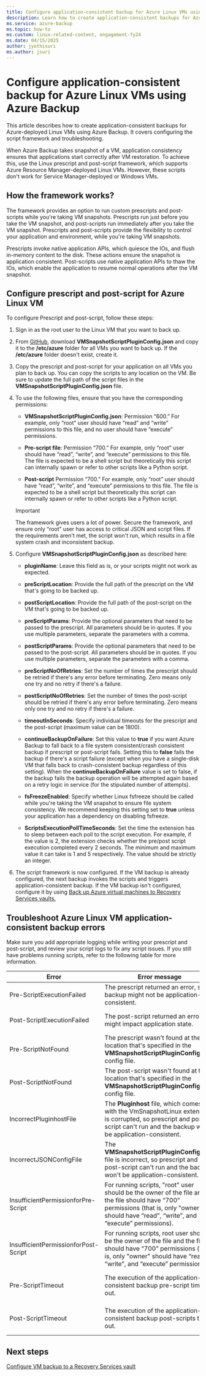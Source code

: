 ```yaml
---
title: Configure application-consistent backup for Azure Linux VMs using Azure Backup
description: Learn how to create application-consistent backups for Azure-deployed Linux VMs using Azure Backup.
ms.service: azure-backup
ms.topic: how-to
ms.custom: linux-related-content, engagement-fy24
ms.date: 04/15/2025
author: jyothisuri
ms.author: jsuri
---
```


# Configure application-consistent backup for Azure Linux VMs using Azure Backup

This article describes how to create application-consistent backups for Azure-deployed Linux VMs using Azure Backup. It covers configuring the script framework and troubleshooting.

When Azure Backup takes snapshot of a VM, application consistency ensures that applications start correctly after VM restoration. To achieve this, use the Linux prescript and post-script framework, which supports Azure Resource Manager-deployed Linux VMs. However, these scripts don't work for Service Manager-deployed or Windows VMs.

## How the framework works?

The framework provides an option to run custom prescripts and post-scripts while you're taking VM snapshots. Prescripts run just before you take the VM snapshot, and post-scripts run immediately after you take the VM snapshot. Prescripts and post-scripts provide the flexibility to control your application and environment, while you're taking VM snapshots.

Prescripts invoke native application APIs, which quiesce the IOs, and flush in-memory content to the disk. These actions ensure the snapshot is application consistent. Post-scripts use native application APIs to thaw the IOs, which enable the application to resume normal operations after the VM snapshot.

## Configure prescript and post-script for Azure Linux VM

To configure Prescript and post-script, follow these steps:

1. Sign in as the root user to the Linux VM that you want to back up.

2. From [GitHub](https://github.com/MicrosoftAzureBackup/VMSnapshotPluginConfig), download **VMSnapshotScriptPluginConfig.json** and copy it to the **/etc/azure** folder for all VMs you want to back up. If the **/etc/azure** folder doesn't exist, create it.

3. Copy the prescript and post-script for your application on all VMs you plan to back up. You can copy the scripts to any location on the VM. Be sure to update the full path of the script files in the **VMSnapshotScriptPluginConfig.json** file.

4. To use the following files, ensure that you have the corresponding permissions:

   - **VMSnapshotScriptPluginConfig.json**: Permission “600.” For example, only “root” user should have “read” and “write” permissions to this file, and no user should have “execute” permissions.

   - **Pre-script file**: Permission “700.”  For example, only “root” user should have “read”, “write”, and “execute” permissions to this file. The file is expected to be a shell script but theoretically this script can internally spawn or refer to other scripts like a Python script.

   - **Post-script** Permission “700.” For example, only “root” user should have “read”, “write”, and “execute” permissions to this file. The file is expected to be a shell script but theoretically this script can internally spawn or refer to other scripts like a Python script.

   > [!IMPORTANT]
   > The framework gives users a lot of power. Secure the framework, and ensure only “root” user has access to critical JSON and script files.
   > If the requirements aren't met, the script won't run, which results in a file system crash and inconsistent backup.
   >

5. Configure **VMSnapshotScriptPluginConfig.json** as described here:
    - **pluginName**: Leave this field as is, or your scripts might not work as expected.

    - **preScriptLocation**: Provide the full path of the prescript on the VM that's going to be backed up.

    - **postScriptLocation**: Provide the full path of the post-script on the VM that's going to be backed up.

    - **preScriptParams**: Provide the optional parameters that need to be passed to the prescript. All parameters should be in quotes. If you use multiple parameters, separate the parameters with a comma.

    - **postScriptParams**: Provide the optional parameters that need to be passed to the post-script. All parameters should be in quotes. If you use multiple parameters, separate the parameters with a comma.

    - **preScriptNoOfRetries**: Set the number of times the prescript should be retried if there's any error before terminating. Zero means only one try and no retry if there's a failure.

    - **postScriptNoOfRetries**:  Set the number of times the post-script should be retried if there's any error before terminating. Zero means only one try and no retry if there's a failure.

    - **timeoutInSeconds**: Specify individual timeouts for the prescript and the post-script (maximum value can be 1800).

    - **continueBackupOnFailure**: Set this value to **true** if you want Azure Backup to fall back to a file system consistent/crash consistent backup if prescript or post-script fails. Setting this to **false** fails the backup if there's a script failure (except when you have a single-disk VM that falls back to crash-consistent backup regardless of this setting). When the **continueBackupOnFailure** value is set to false, if the backup fails the backup operation will be attempted again based on a retry logic in service (for the stipulated number of attempts).

    - **fsFreezeEnabled**: Specify whether Linux fsfreeze should be called while you're taking the VM snapshot to ensure file system consistency. We recommend keeping this setting set to **true** unless your application has a dependency on disabling fsfreeze.

    - **ScriptsExecutionPollTimeSeconds**: Set the time the extension has to sleep between each poll to the script execution. For example, if the value is 2, the extension checks whether the pre/post script execution completed every 2 seconds. The minimum and maximum value it can take is 1 and 5 respectively. The value should be strictly an integer.

6. The script framework is now configured. If the VM backup is already configured, the next backup invokes the scripts and triggers application-consistent backup. If the VM backup isn't configured, configure it by using [Back up Azure virtual machines to Recovery Services vaults.](./backup-azure-vms-first-look-arm.md)

## Troubleshoot Azure Linux VM application-consistent backup errors  

Make sure you add appropriate logging while writing your prescript and post-script, and review your script logs to fix any script issues. If you still have problems running scripts, refer to the following table for more information.

| Error | Error message | Recommended action |
| ------------------------ | -------------- | ------------------ |
| Pre-ScriptExecutionFailed |The prescript returned an error, so backup might not be application-consistent.| Look at the failure logs for your script to fix the issue.|  
|Post-ScriptExecutionFailed |The post-script returned an error that might impact application state. |Look at the failure logs for your script to fix the issue and check the application state. |
| Pre-ScriptNotFound |The prescript wasn't found at the location that's specified in the **VMSnapshotScriptPluginConfig.json** config file. |Make sure that prescript is present at the path that's specified in the config file to ensure application-consistent backup.|
| Post-ScriptNotFound |The post-script wasn't found at the location that's specified in the **VMSnapshotScriptPluginConfig.json** config file. |Make sure that post-script is present at the path that's specified in the config file to ensure application-consistent backup.|
| IncorrectPluginhostFile |The **Pluginhost** file, which comes with the VmSnapshotLinux extension, is corrupted, so prescript and post-script can't run and the backup won't be application-consistent.| Uninstall the **VmSnapshotLinux** extension, and it will automatically be reinstalled with the next backup to fix the problem. |
| IncorrectJSONConfigFile | The **VMSnapshotScriptPluginConfig.json** file is incorrect, so prescript and post-script can't run and the backup won't be application-consistent. | Download the copy from [GitHub](https://github.com/MicrosoftAzureBackup/VMSnapshotPluginConfig) and configure it again. |
| InsufficientPermissionforPre-Script | For running scripts, "root" user should be the owner of the file and the file should have “700” permissions (that is, only "owner" should have “read”, “write”, and “execute” permissions). | Make sure “root” user is the “owner” of the script file and that only "owner" has “read”, “write” and “execute” permissions. |
| InsufficientPermissionforPost-Script | For running scripts, root user should be the owner of the file and the file should have “700” permissions (that is, only "owner" should have “read”, “write”, and “execute” permissions). | Make sure “root” user is the “owner” of the script file and that only "owner" has “read”, “write” and “execute” permissions. |
| Pre-ScriptTimeout | The execution of the application-consistent backup pre-script timed-out. | Check the script and increase the timeout in the **VMSnapshotScriptPluginConfig.json** file that's located at **/etc/azure**. |
| Post-ScriptTimeout | The execution of the application-consistent backup post-scripts timed out. | Check the script and increase the timeout in the **VMSnapshotScriptPluginConfig.json** file that's located at **/etc/azure**. |

## Next steps

[Configure VM backup to a Recovery Services vault](./backup-azure-vms-first-look-arm.md)
